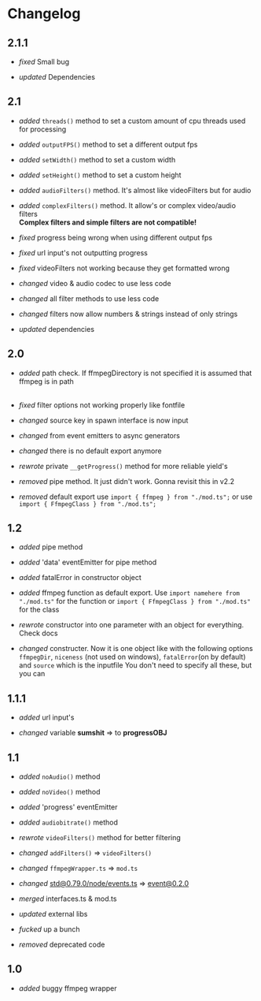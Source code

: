 # Changelog

## 2.1.1

- _fixed_ Small bug
  <br>

- _updated_ Dependencies

## 2.1

- _added_ `threads()` method to set a custom amount of cpu threads used for
  processing
- _added_ `outputFPS()` method to set a different output fps
- _added_ `setWidth()` method to set a custom width
- _added_ `setHeight()` method to set a custom height
- _added_ `audioFilters()` method. It's almost like videoFilters but for audio
- _added_ `complexFilters()` method. It allow's or complex video/audio filters\
  **Complex filters and simple filters are not compatible!**
  <br>

- _fixed_ progress being wrong when using different output fps
- _fixed_ url input's not outputting progress
- _fixed_ videoFilters not working because they get formatted wrong
  <br>

- _changed_ video & audio codec to use less code
- _changed_ all filter methods to use less code
- _changed_ filters now allow numbers & strings instead of only strings
- _updated_ dependencies

## 2.0

- _added_ path check. If ffmpegDirectory is not specified it is assumed that
  ffmpeg is in path\
  <br>

- _fixed_ filter options not working properly like fontfile
- _changed_ source key in spawn interface is now input
- _changed_ from event emitters to async generators
- _changed_ there is no default export anymore
- _rewrote_ private `__getProgress()` method for more reliable yield's
  <br>

- _removed_ pipe method. It just didn't work. Gonna revisit this in v2.2
- _removed_ default export use `import { ffmpeg } from "./mod.ts";` or use\
  `import { FfmpegClass } from "./mod.ts";`

## 1.2

- _added_ pipe method
- _added_ 'data' eventEmitter for pipe method
- _added_ fatalError in constructor object
- _added_ ffmpeg function as default export. Use
  `import namehere from "./mod.ts"` for the function or
  `import { FfmpegClass } from "./mod.ts"` for the class
  <br>

- _rewrote_ constructor into one parameter with an object for everything. Check
  docs
- _changed_ constructer. Now it is one object like with the following options
  `ffmpegDir`, `niceness` (not used on windows), `fatalError`(on by default) and
  `source` which is the inputfile You don't need to specify all these, but you
  can

## 1.1.1

- _added_ url input's
  <br>

- _changed_ variable **sumshit** => to **progressOBJ**

## 1.1

- _added_ `noAudio()` method
- _added_ `noVideo()` method
- _added_ 'progress' eventEmitter
- _added_ `audiobitrate()` method
  <br>

- _rewrote_ `videoFilters()` method for better filtering
- _changed_ `addFilters()` => `videoFilters()`
- _changed_ `ffmpegWrapper.ts` => `mod.ts`
- _changed_
  [std@0.79.0/node/events.ts](https://deno.land/std@0.79.0/node/events.ts) =>
  [event@0.2.0](https://deno.land/x/event@0.2.0)
- _merged_ interfaces.ts & mod.ts
- _updated_ external libs
  <br>

- _fucked_ up a bunch
- _removed_ deprecated code

## 1.0

- _added_ buggy ffmpeg wrapper
